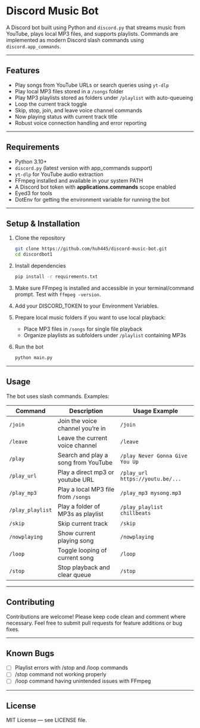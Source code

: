 # Discord Music Bot

A Discord bot built using Python and `discord.py` that streams music from YouTube, plays local MP3 files, and supports playlists. Commands are implemented as modern Discord slash commands using `discord.app_commands`.

---

## Features

- Play songs from YouTube URLs or search queries using `yt-dlp`  
- Play local MP3 files stored in a `/songs` folder  
- Play MP3 playlists stored as folders under `/playlist` with auto-queueing  
- Loop the current track toggle  
- Skip, stop, join, and leave voice channel commands  
- Now playing status with current track title  
- Robust voice connection handling and error reporting  

---

## Requirements

- Python 3.10+  
- `discord.py` (latest version with app_commands support)  
- `yt-dlp` for YouTube audio extraction  
- FFmpeg installed and available in your system PATH  
- A Discord bot token with **applications.commands** scope enabled  
- Eyed3 for tools
- DotEnv for getting the environment variable for running the bot

---

## Setup & Installation

1. Clone the repository  
   ```bash
   git clone https://github.com/huh445/discord-music-bot.git
   cd discordbot1
   ```

2. Install dependencies  
   ```bash
   pip install -r requirements.txt
   ```

3. Make sure FFmpeg is installed and accessible in your terminal/command prompt. Test with `ffmpeg -version`.

4. Add your DISCORD_TOKEN to your Environment Variables.

5. Prepare local music folders if you want to use local playback:  
   - Place MP3 files in `/songs` for single file playback  
   - Organize playlists as subfolders under `/playlist` containing MP3s  

6. Run the bot  
   ```bash
   python main.py
   ```

---

## Usage

The bot uses slash commands. Examples:

| Command         | Description                        | Usage Example                    |
|-----------------|------------------------------------|----------------------------------|
| `/join`         | Join the voice channel you’re in   | `/join`                          |
| `/leave`        | Leave the current voice channel    | `/leave`                         |
| `/play`         | Search and play a song from YouTube| `/play Never Gonna Give You Up`  |
| `/play_url`     | Play a direct mp3 or youtube URL   | `/play_url https://youtu.be/...` |
| `/play_mp3`     | Play a local MP3 file from `/songs`| `/play_mp3 mysong.mp3`           |
| `/play_playlist`| Play a folder of MP3s as playlist  | `/play_playlist chillbeats`      |
| `/skip`         | Skip current track                 | `/skip`                          |
| `/nowplaying`   | Show current playing song          | `/nowplaying`                    |
| `/loop`         | Toggle looping of current song     | `/loop`                          |
| `/stop`         | Stop playback and clear queue      | `/stop`                          |

---

## Contributing

Contributions are welcome! Please keep code clean and comment where necessary. Feel free to submit pull requests for feature additions or bug fixes.

---

## Known Bugs

- [ ] Playlist errors with /stop and /loop commands
- [ ] /stop command not working properly
- [ ] /loop command having unintended issues with FFmpeg

---

## License

MIT License — see LICENSE file.
